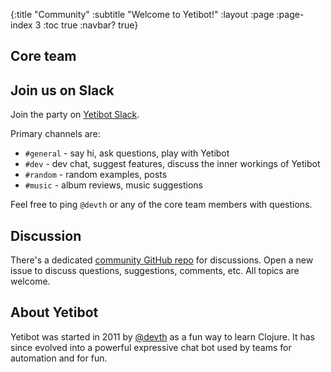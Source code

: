 {:title "Community"
 :subtitle "Welcome to Yetibot!"
 :layout :page
 :page-index 3
 :toc true
 :navbar? true}

## Core team

<div class="core-team"></div>

## Join us on Slack

Join the party on [Yetibot Slack](https://slack.yetibot.com).

Primary channels are:

- `#general` - say hi, ask questions, play with Yetibot
- `#dev` - dev chat, suggest features, discuss the inner workings of Yetibot
- `#random` - random examples, posts
- `#music` - album reviews, music suggestions

Feel free to ping `@devth` or any of the core team members with questions.

## Discussion

There's a dedicated [community GitHub repo](https://github.com/yetibot/community)
for discussions. Open a new issue to discuss questions, suggestions, comments,
etc. All topics are welcome.

## About Yetibot

Yetibot was started in 2011 by [@devth](https://github.com/devth) as a fun way
to learn Clojure. It has since evolved into a powerful expressive chat bot used
by teams for automation and for fun.
